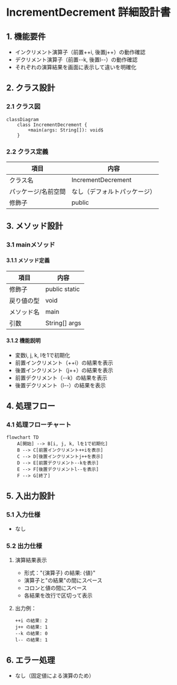 # IncrementDecrement 詳細設計書

## 1. 機能要件

- インクリメント演算子（前置++i, 後置j++）の動作確認
- デクリメント演算子（前置--k, 後置l--）の動作確認
- それぞれの演算結果を画面に表示して違いを明確化

## 2. クラス設計

### 2.1 クラス図

```mermaid
classDiagram
    class IncrementDecrement {
        +main(args: String[]): void$
    }
```

### 2.2 クラス定義

| 項目 | 内容 |
|------|------|
| クラス名 | IncrementDecrement |
| パッケージ/名前空間 | なし（デフォルトパッケージ） |
| 修飾子 | public |

## 3. メソッド設計

### 3.1 mainメソッド

#### 3.1.1 メソッド定義

| 項目 | 内容 |
|------|------|
| 修飾子 | public static |
| 戻り値の型 | void |
| メソッド名 | main |
| 引数 | String[] args |

#### 3.1.2 機能説明

- 変数i, j, k, lを1で初期化
- 前置インクリメント（++i）の結果を表示
- 後置インクリメント（j++）の結果を表示
- 前置デクリメント（--k）の結果を表示
- 後置デクリメント（l--）の結果を表示

## 4. 処理フロー

### 4.1 処理フローチャート

```mermaid
flowchart TD
    A[開始] --> B[i, j, k, lを1で初期化]
    B --> C[前置インクリメント++iを表示]
    C --> D[後置インクリメントj++を表示]
    D --> E[前置デクリメント--kを表示]
    E --> F[後置デクリメントl--を表示]
    F --> G[終了]
```

## 5. 入出力設計

### 5.1 入力仕様

- なし

### 5.2 出力仕様

1. 演算結果表示
   - 形式："{演算子} の結果: {値}"
   - 演算子と"の結果"の間にスペース
   - コロンと値の間にスペース
   - 各結果を改行で区切って表示

1. 出力例：

   ```text
   ++i の結果: 2
   j++ の結果: 1
   --k の結果: 0
   l-- の結果: 1
   ```

## 6. エラー処理

- なし（固定値による演算のため）
